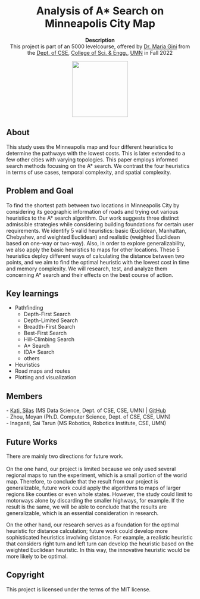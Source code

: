 <h1 align="center">Analysis of A* Search on Minneapolis City Map</h1>

<p align="center"><strong>Description</strong>
<br> This project is part of an 5000 levelcourse, offered by <a href="https://www-users.cse.umn.edu/~gini/">Dr. Maria Gini</a> from the <a href="https://cse.umn.edu/cs">Dept. of CSE</a>, <a href="https://cse.umn.edu/">College of Sci. & Engg.</a>, <a href="https://twin-cities.umn.edu/">UMN</a> in Fall 2022<br/>

<div align="center"><img width="150" src="https://upload.wikimedia.org/wikipedia/commons/6/6a/University_of_Minnesota_Logo.svg"></div>

<h2>About</h2>
This study uses the Minneapolis map and four different heuristics to determine the pathways with the lowest costs. 
This is later extended to a few other cities with varying topologies. 
This paper employs informed search methods focusing on the A* search. 
We contrast the four heuristics in terms of use cases, temporal complexity, and spatial complexity.

<h2>Problem and Goal</h2>

To find the shortest path between two locations in Minneapolis City by considering its geographic information of roads 
and trying out various heuristics to the A* search algorithm. 
Our work suggests three distinct admissible strategies while considering building foundations for certain
user requirements. We identify 5 valid heuristics: basic (Euclidean, Manhattan, Chebyshev, and weighted
Euclidean) and realistic (weighted Euclidean based on one-way or two-way). Also, in order to explore
generalizability, we also apply the basic heuristics to maps for other locations. These 5 heuristics deploy
different ways of calculating the distance between two points, and we aim to find the optimal heuristic with
the lowest cost in time and memory complexity. We will research, test, and analyze them concerning A*
search and their effects on the best course of action.

<h2>Key learnings</h2>

- Pathfinding
  - Depth-First Search
  - Depth-Limited Search
  - Breadth-First Search
  - Best-First Search
  - Hill-Climbing Search
  - A* Search
  - IDA* Search
  - others
- Heuristics 
- Road maps and routes
- Plotting and visualization


<h2>Members</h2>
- <a href="https://www.linkedin.com/in/silaskati/">Kati, Silas</a> (MS Data Science, Dept. of CSE, CSE, UMN) | <a href="https://github.com/SilasKati">GitHub</a><br>
- Zhou, Moyan (Ph.D. Computer Science, Dept. of CSE, CSE, UMN)<br>
- Inaganti, Sai Tarun (MS Robotics, Robotics Institute, CSE, UMN)<br>


<h2>Future Works</h2>

There are mainly two directions for future work. 
<br><br>
On the one hand, our project is limited because we only used several regional maps to run the experiment, which
is a small portion of the world map. Therefore, to conclude that the result from our project is generalizable,
future work could apply the algorithms to maps of larger regions like counties or even whole states. However,
the study could limit to motorways alone by discarding the smaller highways, for example. If the result is
the same, we will be able to conclude that the results are generalizable, which is an essential consideration
in research.
<br>

On the other hand, our research serves as a foundation for the optimal heuristic for distance calculation;
future work could develop more sophisticated heuristics involving distance. For example, a realistic heuristic
that considers right turn and left turn can develop the heuristic based on the weighted Euclidean heuristic.
In this way, the innovative heuristic would be more likely to be optimal.


<h2>Copyright</h2>
This project is licensed under the terms of the MIT license.
